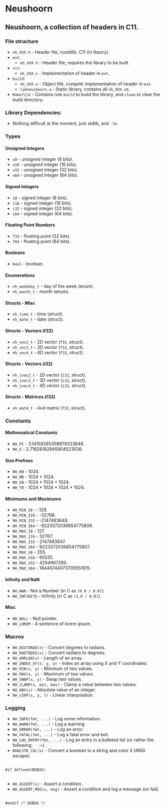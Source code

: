 # Neushoorn
## Neushoorn, a collection of headers in C11.
### File structure
- `nh_XXX.h` - Header file, nostdlib, C11 (in theory).
- `ext`:
    - `nh_XXX.h` - Header file, requires the library to be built.
- `src`:
    - `nh_XXX.c` - Implementation of header in `ext`.
- `build`:
    - `nh_XXX.o` - Object file, compiler implementation of header in `ext`.
    - `libneushoorn.a` - Static library, contains all `nh_XXX.o`s.
- `Makefile` - Contains rule `build` to build the library, and `clean` to clear
the build directory.
### Library Dependencies:
- Nothing difficult at the moment, just stdlib, and `-lm`.
### Types
#### Unsigned Integers
- `u8` - unsigned integer (8 bits).
- `u16` - unsigned integer (16 bits).
- `u32` - unsigned integer (32 bits).
- `u64` - unsigned integer (64 bits).
#### Signed Integers
- `i8` - signed integer (8 bits).
- `i16` - signed integer (16 bits).
- `i32` - signed integer (32 bits).
- `i64` - signed integer (64 bits).
#### Floating Point Numbers
- `f32` - floating point (32 bits).
- `f64` - floating point (64 bits).
#### Booleans
- `bool` - boolean.
#### Enumerations
- `nh_weekday_t` - day of the week (enum).
- `nh_month_t` - month (enum).
#### Structs - Misc
- `nh_time_t` - time (struct).
- `nh_date_t` - date (struct).
#### Structs - Vectors (f32)
- `nh_vec2_t` - 2D vector (`f32`, struct).
- `nh_vec3_t` - 3D vector (`f32`, struct).
- `nh_vec4_t` - 4D vector (`f32`, struct).
#### Structs - Vectors (i32)
- `nh_ivec2_t` - 2D vector (`i32`, struct).
- `nh_ivec3_t` - 3D vector (`i32`, struct).
- `nh_ivec4_t` - 4D vector (`i32`, struct).
#### Structs - Matrices (f32)
- `nh_mat4_t` - 4x4 matrix (`f32`, struct).
### Constants
#### Mathematical Constants
- `NH_PI` - 3.14159265358979323846.
- `NH_E` - 2.71828182845904523536.
#### Size Prefixes
- `NH_KB` - 1024.
- `NH_MB` - 1024 * 1024.
- `NH_GB` - 1024 * 1024 * 1024.
- `NH_TB` - 1024 * 1024 * 1024 * 1024.
#### Minimums and Maximums
- `NH_MIN_I8` - -128.
- `NH_MIN_I16` - -32768.
- `NH_MIN_I32` - -2147483648.
- `NH_MIN_I64` - -9223372036854775808.
- `NH_MAX_I8` - 127.
- `NH_MAX_I16` - 32767.
- `NH_MAX_I32` - 2147483647.
- `NH_MAX_I64` - 9223372036854775807.
- `NH_MAX_U8` - 255.
- `NH_MAX_U16` - 65535.
- `NH_MAX_U32` - 4294967295.
- `NH_MAX_U64` - 18446744073709551615.
#### Infinity and NaN
- `NH_NAN` - Not a Number (in C as `(0.0 / 0.0)`).
- `NH_INFINITE` - Infinity (in C as `(1.0 / 0.0)`).
#### Misc
- `NH_NULL` - Null pointer.
- `NH_LOREM` - A sentence of lorem ipsum.
### Macros
- `NH_DEGTORAD(x)` - Convert degrees to radians.
- `NH_RADTODEG(x)` - Convert radians to degrees.
- `NH_ARRLEN(x)` - Length of an array.
- `NH_INDEX_XY(x, y, w)` - Index an array using X and Y coordinates.
- `NH_MIN(x, y)` - Minimum of two values.
- `NH_MAX(x, y)` - Maximum of two values.
- `NH_SWAP(x, y)` - Swap two values.
- `NH_CLAMP(x, min, max)` - Clamp a value between two values.
- `NH_ABS(x)` - Absolute value of an integer.
- `NH_LERP(x, y, t)` - Linear interpolation.
### Logging
- `NH_INFO(fmt, ...)` - Log some information.
- `NH_WARN(fmt, ...)` - Log a warning.
- `NH_ERROR(fmt, ...)` - Log an error.
- `NH_FATAL(fmt, ...)` - Log a fatal error and exit.
- `NH_LOG_ENTRY(fmt, ...)` - Log an entry in a bulleted list (or rather the
following: `  ->`).
- `BOOLSTR_COL(x)` - Convert a boolean to a string and color it (ANSI escape).
##
`#if defined(DEBUG)`
##
- `NH_ASSERT(x)` - Assert a condition.
- `NH_ASSERT_MSG(x, msg)` - Assert a condition and log a message (on fail).
##
`#endif /* DEBUG */`
##
